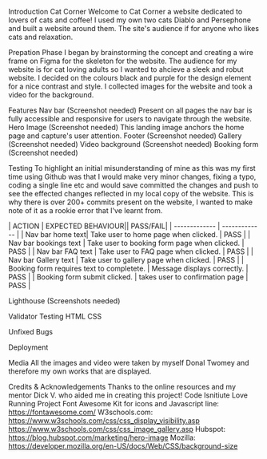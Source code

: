 Introduction
Cat Corner
Welcome to Cat Corner a website dedicated to lovers of cats and coffee! I used my own two cats Diablo and Persephone and built a website around them. The site's audience if for anyone who likes cats and relaxation.

Prepation Phase
I began by brainstorming the concept and creating a wire frame on Figma for the skeleton for the website.
The audience for my website is for cat loving adults so I wanted to ahcieve a sleek and robut website.
I decided on the colours black and purple for the design element for a nice contrast and style.
I collected images for the website and took a video for the background.

Features
Nav bar (Screenshot needed)
Present on all pages the nav bar is fully accessible and responsive for users to navigate through the website.
Hero Image (Screenshot needed)
This landing image anchors the home page and capture's user attention.
Footer (Screenshot needed)
Gallery (Screenshot needed)
Video background (Screenshot needed)
Booking form (Screenshot needed)

Testing
To highlight an initial misunderstanding of mine as this was my first time using Github was that I would make very minor changes, fixing a typo, coding a single line etc and would save committed the changes and push to see the effected changes reflected in my local copy of the website.
This is why there is over 200+ commits present on the website, I wanted to make note of it as a rookie error that I've learnt from.

| ACTION | EXPECTED BEHAVIOUR|| PASS/FAIL|
| ------------- | ------------- |
| Nav bar home text| Take user to home page when clicked. | PASS |
| Nav bar bookings text | Take user to booking form page when clicked. | PASS |
| Nav bar FAQ text | Take user to FAQ page when clicked. | PASS |
| Nav bar Gallery text | Take user to gallery page when clicked. | PASS |
| Booking form requires text to completete. | Message displays correctly. | PASS |
| Booking form submit clicked. | takes user to confirmation page | PASS |

Lighthouse (Screenshots needed)

Validator Testing
HTML
CSS

Unfixed Bugs

Deployment

Media
All the images and video were taken by myself Donal Twomey and therefore my own works that are displayed.

Credits & Acknowledgements
Thanks to the online resources and my mentor Dick V. who aided me in creating this project! 
Code Isnitiute Love Running Project
Font Awesome Kit for icons and Javascript line: https://fontawesome.com/
W3schools.com:
https://www.w3schools.com/css/css_display_visibility.asp
https://www.w3schools.com/css/css_image_gallery.asp
Hubspot:
https://blog.hubspot.com/marketing/hero-image
Mozilla:
https://developer.mozilla.org/en-US/docs/Web/CSS/background-size

